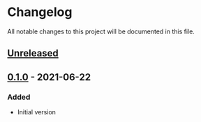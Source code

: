 # Changelog

All notable changes to this project will be documented in this file.

## [Unreleased]

## [0.1.0] - 2021-06-22

### Added

- Initial version

[unreleased]: https://github.com/ironsource-mobile/designate/compare/v0.1.0...HEAD
[0.1.0]: https://github.com/ironsource-mobile/designate/compare/f05bc64...v0.1.0
